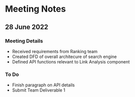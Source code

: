 # Meeting Notes
## 28 June 2022

### Meeting Details
 * Received requirements from Ranking team
 * Created DFD of overall architecure of search engine
 * Defined API functions relevant to Link Analysis component

### To Do
 * Finish paragraph on API details
 * Submit Team Deliverable 1
